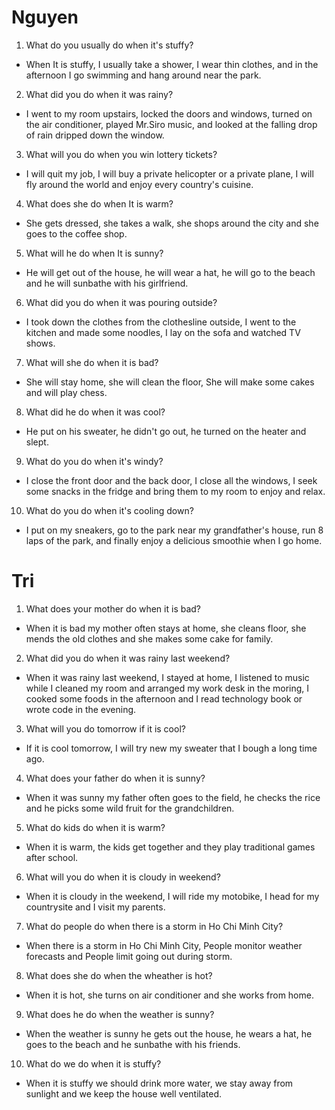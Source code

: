 # Nguyen
1. What do you usually do when it's stuffy?
- When It is stuffy, I usually take a shower, I wear thin clothes, and in the afternoon I go swimming and hang around near the park.

2. What did you do when it was rainy?
- I went to my room upstairs, locked the doors and windows, turned on the air conditioner, played Mr.Siro music, and looked at the falling drop of rain dripped down the window.

3. What will you do when you win lottery tickets?
- I will quit my job, I will buy a private helicopter or a private plane, I will fly around the world and enjoy every country's cuisine.

4. What does she do when It is warm?
- She gets dressed, she takes a walk, she shops around the city and she goes to the coffee shop.

5. What will he do when It is sunny?
- He will get out of the house, he will wear a hat, he will go to the beach and he will sunbathe with his girlfriend.

6. What did you do when it was pouring outside?
- I took down the clothes from the clothesline outside, I went to the kitchen and made some noodles, I lay on the sofa and watched TV shows.

7. What will she do when it is bad?
- She will stay home, she will clean the floor, She will make some cakes and will play chess.

8. What did he do when it was cool?
- He put on his sweater, he didn't go out, he turned on the heater and slept.

9. What do you do when it's windy?
- I close the front door and the back door, I close all the windows, I seek some snacks in the fridge and bring them to my room to enjoy and relax.

10. What do you do when it's cooling down?
- I put on my sneakers, go to the park near my grandfather's house, run 8 laps of the park, and finally enjoy a delicious smoothie when I go home.

# Tri
1. What does your mother do when it is bad?
- When it is bad my mother often stays at home, she cleans floor, she mends the old clothes and she makes some cake for family.

2. What did you do when it was rainy last weekend?
- When it was rainy last weekend, I stayed at home, I listened to music while I cleaned my room and arranged my work desk in the moring, I cooked some foods in the afternoon and I read technology book or   wrote code in the evening.

3. What will you do tomorrow if it is cool?
- If it is cool tomorrow, I will try new my sweater that I bough a long time ago.
  

4. What does your father do when it is sunny?
- When it was sunny my father often goes to the field, he checks the rice and he picks some wild fruit for the grandchildren.

5. What do kids do when it is warm?
- When it is warm, the kids get together and they play traditional games after school.

6. What will you do when it is cloudy in weekend?
- When it is cloudy in the weekend, I will ride my motobike, I head for my countrysite and I visit my parents.

7. What do people do when there is a storm in Ho Chi Minh City?
- When there is a storm in Ho Chi Minh City, People monitor weather forecasts and People limit going out during storm.

8. What does she do when the wheather is hot?
- When it is hot, she turns on air conditioner and she works from home.

9. What does he do when the weather is sunny?
- When the weather is sunny he gets out the house, he wears a hat, he goes to the beach and he sunbathe with his friends.

10.  What do we do when it is stuffy?
- When it is stuffy we should drink more water, we stay away from sunlight and we keep the house well ventilated.


